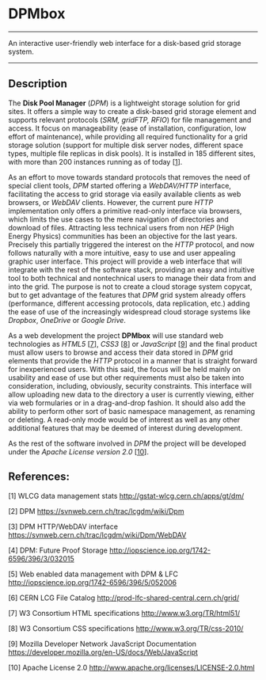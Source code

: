 **DPMbox**
======


----------


An interactive user-friendly web interface for a disk-based grid storage system.


----------


Description
----------


The **Disk Pool Manager** (*DPM*) is a lightweight storage solution for grid sites. It offers a simple way to create a disk-based grid storage element and supports relevant protocols (*SRM, gridFTP, RFIO*) for file management and access. It focus on manageability (ease of installation, configuration, low effort of maintenance), while providing all required functionality for a grid storage solution (support for multiple disk server nodes, different space types, multiple file replicas in disk pools). It is installed in 185 different sites, with more than 200 instances running as of today [[1](#WLCG)].

As an effort to move towards standard protocols that removes the need of special client tools, *DPM* started offering a *WebDAV/HTTP* interface, facilitating the access to grid storage via easily available clients as web browsers, or *WebDAV* clients. However, the current pure *HTTP* implementation only offers a primitive read-only interface via browsers, which limits the use cases to the mere navigation of directories and download of files. Attracting less technical users from non *HEP* (High Energy Physics) communities has been an objective for the last years. Precisely this partially triggered the interest on the *HTTP* protocol, and now follows naturally with a more intuitive, easy to use and user appealing graphic user interface. This project will provide a web interface that will integrate with the rest of the software stack, providing an easy and intuitive tool to both technical and nontechnical users to manage their data from and into the grid. The purpose is not to create a cloud storage system copycat, but to get advantage of the features that *DPM* grid system already offers (performance, different accessing protocols, data replication, etc.) adding the ease of use of the increasingly widespread cloud storage systems like *Dropbox*, *OneDrive* or *Google* *Drive*.

As a web development the project **DPMbox** will use standard web technologies as *HTML5* [[7](#W3-html)], *CSS3* [[8](#W3-css)] or *JavaScript* [[9](#MozillaDN-JS)] and the final product must allow users to browse and access their data stored in *DPM* grid elements that provide the *HTTP* protocol in a manner that is straight forward for inexperienced users. With this said, the focus will be held mainly on usability and ease of use but other requirements must also be taken into consideration, including, obviously, security constraints. This interface will allow uploading new data to the directory a user is currently viewing, either via web formularies or in a drag-and-drop fashion. It should also add the ability to perform other sort of basic namespace management, as renaming or deleting. A read-only mode would be of interest as well as any other additional features that may be deemed of interest during development.

As the rest of the software involved in *DPM* the project will be developed under the *Apache License version 2.0* [[10](#ApacheLicense)].



References:
----------

<a name="WLCG"></a>
[1] WLCG data management stats
http://gstat-wlcg.cern.ch/apps/gt/dm/

<a name="DPM"></a>
[2] DPM
https://svnweb.cern.ch/trac/lcgdm/wiki/Dpm

<a name="DPM-http"></a>
[3] DPM HTTP/WebDAV interface
https://svnweb.cern.ch/trac/lcgdm/wiki/Dpm/WebDAV

<a name="DPM-FPS"></a>
[4] DPM: Future Proof Storage
http://iopscience.iop.org/1742-6596/396/3/032015

<a name="DPM-LFC"></a>
[5] Web enabled data management with DPM & LFC
http://iopscience.iop.org/1742-6596/396/5/052006

<a name="LCG"></a>
[6] CERN LCG File Catalog
http://prod-lfc-shared-central.cern.ch/grid/

<a name="W3-html"></a>
[7] W3 Consortium HTML specifications
http://www.w3.org/TR/html51/

<a name="W3-css"></a>
[8] W3 Consortium CSS specifications
http://www.w3.org/TR/css-2010/

<a name="MozillaDN-JS"></a>
[9] Mozilla Developer Network JavaScript Documentation
https://developer.mozilla.org/en-US/docs/Web/JavaScript

<a name="ApacheLicense"></a>
[10] Apache License 2.0
http://www.apache.org/licenses/LICENSE-2.0.html
